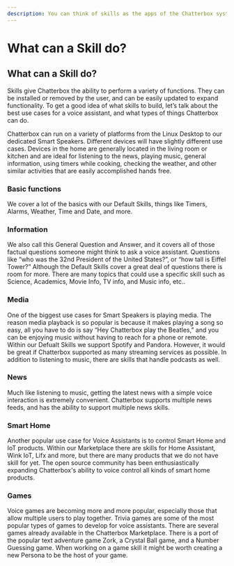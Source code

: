 ```yaml
---
description: You can think of skills as the apps of the Chatterbox system.
---
```


# What can a Skill do?

## What can a Skill do?

Skills give Chatterbox the ability to perform a variety of functions. They can be installed or removed by the user, and can be easily updated to expand functionality. To get a good idea of what skills to build, let’s talk about the best use cases for a voice assistant, and what types of things Chatterbox can do.

Chatterbox can run on a variety of platforms from the Linux Desktop to our dedicated Smart Speakers. Different devices will have slightly different use cases. Devices in the home are generally located in the living room or kitchen and are ideal for listening to the news, playing music, general information, using timers while cooking, checking the weather, and other similar activities that are easily accomplished hands free.

### Basic functions

We cover a lot of the basics with our Default Skills, things like Timers, Alarms, Weather, Time and Date, and more.

### Information

We also call this General Question and Answer, and it covers all of those factual questions someone might think to ask a voice assistant. Questions like “who was the 32nd President of the United States?”, or “how tall is Eiffel Tower?” Although the Default Skills cover a great deal of questions there is room for more. There are many topics that could use a specific skill such as Science, Academics, Movie Info, TV info, and Music info, etc..

### Media

One of the biggest use cases for Smart Speakers is playing media. The reason media playback is so popular is because it makes playing a song so easy, all you have to do is say “Hey Chatterbox play the Beatles,” and you can be enjoying music without having to reach for a phone or remote. Within our Defualt Skills we support Spotify and Pandora. However, it would be great if Chatterbox supported as many streaming services as possible. In addition to listening to music, there are skills that handle podcasts as well.

### News

Much like listening to music, getting the latest news with a simple voice interaction is extremely convenient. Chatterbox supports multiple news feeds, and has the ability to support multiple news skills.

### Smart Home

Another popular use case for Voice Assistants is to control Smart Home and IoT products. Within our Marketplace there are skills for Home Assistant, Wink IoT, Lifx and more, but there are many products that we do not have skill for yet. The open source community has been enthusiastically expanding Chatterbox's ability to voice control all kinds of smart home products.

### Games

Voice games are becoming more and more popular, especially those that allow multiple users to play together. Trivia games are some of the most popular types of games to develop for voice assistants. There are several games already available in the Chatterbox Marketplace. There is a port of the popular text adventure game Zork, a Crystal Ball game, and a Number Guessing game. When working on a game skill it might be worth creating a new Persona to be the host of your game.

